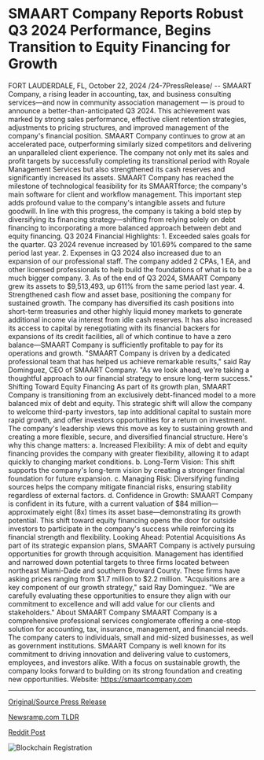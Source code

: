 # SMAART Company Reports Robust Q3 2024 Performance, Begins Transition to Equity Financing for Growth

FORT LAUDERDALE, FL, October 22, 2024 /24-7PressRelease/ -- SMAART Company, a rising leader in accounting, tax, and business consulting services—and now in community association management — is proud to announce a better-than-anticipated Q3 2024.   This achievement was marked by strong sales performance, effective client retention strategies, adjustments to pricing structures, and improved management of the company's financial position.   SMAART Company continues to grow at an accelerated pace, outperforming similarly sized competitors and delivering an unparalleled client experience.  The company not only met its sales and profit targets by successfully completing its transitional period with Royale Management Services but also strengthened its cash reserves and significantly increased its assets.   SMAART Company has reached the milestone of technological feasibility for its SMAARTforce; the company's main software for client and workflow management. This important step adds profound value to the company's intangible assets and future goodwill.  In line with this progress, the company is taking a bold step by diversifying its financing strategy—shifting from relying solely on debt financing to incorporating a more balanced approach between debt and equity financing.  Q3 2024 Financial Highlights:  1. Exceeded sales goals for the quarter. Q3 2024 revenue increased by 101.69% compared to the same period last year.   2. Expenses in Q3 2024 also increased due to an expansion of our professional staff. The company added 2 CPAs, 1 EA, and other licensed professionals to help build the foundations of what is to be a much bigger company.   3. As of the end of Q3 2024, SMAART Company grew its assets to $9,513,493, up 611% from the same period last year.  4. Strengthened cash flow and asset base, positioning the company for sustained growth. The company has diversified its cash positions into short-term treasuries and other highly liquid money markets to generate additional income via interest from idle cash reserves.   It has also increased its access to capital by renegotiating with its financial backers for expansions of its credit facilities, all of which continue to have a zero balance—SMAART Company is sufficiently profitable to pay for its operations and growth.  "SMAART Company is driven by a dedicated professional team that has helped us achieve remarkable results," said Ray Dominguez, CEO of SMAART Company. "As we look ahead, we're taking a thoughtful approach to our financial strategy to ensure long-term success."  Shifting Toward Equity Financing  As part of its growth plan, SMAART Company is transitioning from an exclusively debt-financed model to a more balanced mix of debt and equity. This strategic shift will allow the company to welcome third-party investors, tap into additional capital to sustain more rapid growth, and offer investors opportunities for a return on investment.  The company's leadership views this move as key to sustaining growth and creating a more flexible, secure, and diversified financial structure.  Here's why this change matters:  a. Increased Flexibility: A mix of debt and equity financing provides the company with greater flexibility, allowing it to adapt quickly to changing market conditions.  b. Long-Term Vision: This shift supports the company's long-term vision by creating a stronger financial foundation for future expansion.  c. Managing Risk: Diversifying funding sources helps the company mitigate financial risks, ensuring stability regardless of external factors.  d. Confidence in Growth: SMAART Company is confident in its future, with a current valuation of $84 million—approximately eight (8x) times its asset base—demonstrating its growth potential.  This shift toward equity financing opens the door for outside investors to participate in the company's success while reinforcing its financial strength and flexibility.  Looking Ahead: Potential Acquisitions  As part of its strategic expansion plans, SMAART Company is actively pursuing opportunities for growth through acquisition. Management has identified and narrowed down potential targets to three firms located between northeast Miami-Dade and southern Broward County. These firms have asking prices ranging from $1.7 million to $2.2 million.  "Acquisitions are a key component of our growth strategy," said Ray Dominguez. "We are carefully evaluating these opportunities to ensure they align with our commitment to excellence and will add value for our clients and stakeholders."  About SMAART Company  SMAART Company is a comprehensive professional services conglomerate offering a one-stop solution for accounting, tax, insurance, management, and financial needs. The company caters to individuals, small and mid-sized businesses, as well as government institutions.  SMAART Company is well known for its commitment to driving innovation and delivering value to customers, employees, and investors alike. With a focus on sustainable growth, the company looks forward to building on its strong foundation and creating new opportunities.  Website: https://smaartcompany.com 

---

[Original/Source Press Release](https://www.24-7pressrelease.com/press-release/515444/smaart-company-reports-robust-q3-2024-performance-begins-transition-to-equity-financing-for-growth)
                    

[Newsramp.com TLDR](https://newsramp.com/curated-news/smaart-company-achieves-outstanding-q3-2024-results-and-shifts-toward-equity-financing/485890c70516ec89a7f19835482e7695) 

 



[Reddit Post](https://www.reddit.com/r/FinancialNewsramp/comments/1g9cc1f/smaart_company_achieves_outstanding_q3_2024/) 



![Blockchain Registration](https://cdn.newsramp.app/24-7PressRelease/qrcode/2410/22/sagecI61.webp)